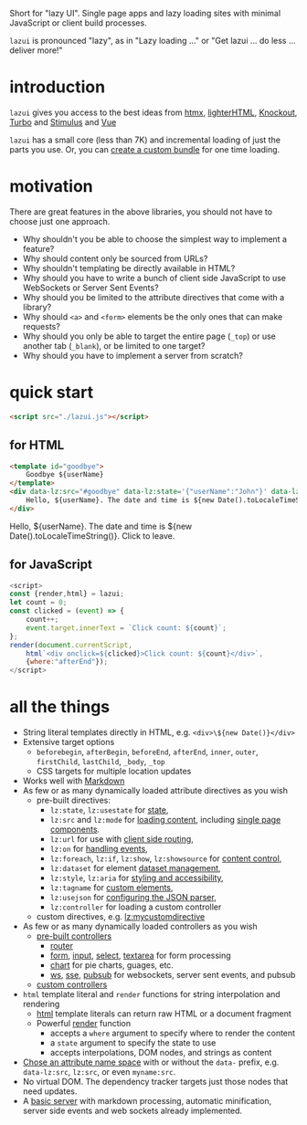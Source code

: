 <script src='https://www.unpkg.com/@anywhichway/lazui@0.0.3-a' autofocus 
    data-lz:usejson="https://esm.sh/json5" 
    data-lz:userouter="https://esm.sh/hono.js" 
    data-lz:options="{userouter:{importName:'Hono',isClass:true,allowRemote:true}}">
</script>
<title>lazui: Web UI's with less work</title>
<div data-lz:src="./docs/header.html"></div>

Short for &quot;lazy UI&quot;. Single page apps and lazy loading sites with minimal JavaScript or client build processes.

`lazui` is pronounced &quot;lazy&quot;, as in &quot;Lazy loading &period;&period;&period;&quot; or &quot;Get lazui &period;&period;&period; do less
&period;&period;&period; deliver more!&quot;

# introduction

`lazui` gives you access to the best ideas from [htmx](https://htmx.org/), [lighterHTML](https://github.com/WebReflection/lighterhtml),  [Knockout](https://knockoutjs.com/), [Turbo](https://turbo.hotwired.dev/) and [Stimulus](https://stimulus.hotwired.dev/) and [Vue](https://vuejs.org/)

`lazui` has a small core (less than 7K) and incremental loading of just the parts you use. Or, you can [create a custom bundle](./lazui.md/#creating-a-custom-bundle) for one time loading.

# motivation

There are great features in the above libraries, you should not have to choose just one approach.

- Why shouldn't you be able to choose the simplest way to implement a feature?
- Why should content only be sourced from URLs?
- Why shouldn't templating be directly available in HTML?
- Why should you have to write a bunch of client side JavaScript to use WebSockets or Server Sent Events?
- Why should you be limited to the attribute directives that come with a library?
- Why should `<a>` and `<form>` elements be the only ones that can make requests?
- Why should you only be able to target the entire page (`_top`) or use another tab (`_blank`), or be limited to one target?
- Why should you have to implement a server from scratch?

# quick start

```html
<script src="./lazui.js"></script>
```

## for HTML

```html
<template id="goodbye">
    Goodbye ${userName}
</template>
<div data-lz:src="#goodbye" data-lz:state='{"userName":"John"}' data-lz:on="click dispatch:load" data-lz:target="outer">
    Hello, ${userName}. The date and time is ${new Date().toLocaleTimeString()}. Click to leave.
</div>
```

<template id="goodbye">
    Goodbye ${userName}!
</template>
<div data-lz:src="#goodbye" data-lz:state='{"userName":"John"}' data-lz:on="click dispatch:load" data-lz:target="outer">
    Hello, ${userName}. The date and time is ${new Date().toLocaleTimeString()}. Click to leave.
</div>

## for JavaScript

```javascript
<script>
const {render,html} = lazui;
let count = 0;
const clicked = (event) => {
    count++;
    event.target.innerText = `Click count: ${count}`;
};
render(document.currentScript,
    html`<div onclick=${clicked}>Click count: ${count}</div>`,
    {where:"afterEnd"});
</script>
```

<script>
const {render,html} = lazui;
let count = 0;
const clicked = (event) => {
    count++;
    event.target.innerText = `Click count: ${count}`;
};
render(document.currentScript, html`<div onclick=${clicked}>Click count: ${count}</div>`,{where:"afterEnd"});
</script>


# all the things

- String literal templates directly in HTML, e.g. `<div>\${new Date()}</div>`
- Extensive target options
    - `beforebegin`, `afterBegin`, `beforeEnd`, `afterEnd`, `inner`,
      `outer`, `firstChild`, `lastChild`, `_body`, `_top`
    - CSS targets for multiple location updates
- Works well with [Markdown](./lazui.md/#working-with-markdown)
- As few or as many dynamically loaded attribute directives as you wish
    - pre-built directives:
        - `lz:state`, `lz:usestate` for [state](docs/lazui.md#using-state),
        - `lz:src` and `lz:mode` for [loading content](./lazui#loading-content), including [single page components](./lazui#single-page-components).
        - `lz:url` for use with [client side routing](./lazui#client-side-routing),
        - `lz:on` for [handling events](./lazui#handling-events),
        - `lz:foreach`, `lz:if`, `lz:show`, `lz:showsource` for [content control](./lazui#content-control),
        - `lz:dataset` for element [dataset management](./lazui#dataset-management),
        - `lz:style`, `lz:aria` for [styling and accessibility](./lazui#styling-and-accessibility),
        - `lz:tagname` for [custom elements](./lazui#creating-custom-elements),
        - `lz:usejson` for [configuring the JSON parser](./lazui#configuring-the-json-parser),
        - `lz:controller` for loading a custom controller
    - custom directives, e.g. [lz:mycustomdirective](./lazui#creating-custom-attribute-directives)
- As few or as many dynamically loaded controllers as you wish
    - [pre-built controllers](pre-built-controllers)
        - [router](./lazui#treating-elements-as-files)
        - [form](./lazui#form), [input](./lazui#input), [select](./lazui#select), [textarea](./lazui#textarea) for form processing
        - [chart](./lazui#charts) for pie charts, guages, etc.
        - [ws](./lazui#web-sockets), [sse](./lazui#server-sent-events), [pubsub](./lazui#pubsub) for websockets, server sent events, and pubsub
    - [custom controllers](./lazui#defining-custom-controllers)
- `html` template literal and `render` functions for string interpolation and rendering
    - [html](./lazui#html) template literals can return raw HTML or a document fragment
    - Powerful [render](./lazui#render) function
        - accepts a `where` argument to specify where to render the content
        - a `state` argument to specify the state to use
        - accepts interpolations, DOM nodes, and strings as content
- [Chose an attribute name space]() with or without the `data-` prefix, e.g. `data-lz:src`, `lz:src`, or even `myname:src`.
- No virtual DOM. The dependency tracker targets just those nodes that need updates.
- A [basic server](docs/lazui.md#basic-server) with markdown processing, automatic minification, server side events and web sockets already implemented.
